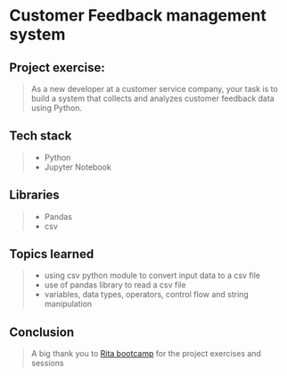 # Customer Feedback management system 
## Project exercise: 
>  As a new developer at a customer service
company, your task is to build a system that collects and analyzes customer feedback data using Python.
## Tech stack 
 > -   Python
 > -   Jupyter Notebook 
## Libraries 
 > -   Pandas
 > -   csv
## Topics learned 
 > -   using csv python module to convert input data to a csv file 
 > -   use of pandas library to read a csv file
 > -  variables, data types, operators, control flow and  string manipulation
## Conclusion
 >  A big thank you to [Rita bootcamp](https://www.ritaafrica.com/) for the project exercises and sessions 



